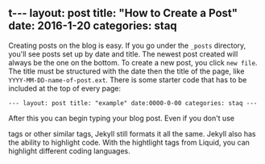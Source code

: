 t---
layout: post
title:  "How to Create a Post"
date:   2016-1-20
categories: staq
---
Creating posts on the blog is easy. If you go under the `_posts` directory, you'll see posts set up by date and title. The newest post created will always be the one on the bottom. To create a new post, you click `new file`. The title must be structured with the date then the title of the page, like `YYYY-MM-DD-name-of-post.ext`. There is some starter code that has to be included at the top of every page: 

`---
layout: post
title: "example"
date:0000-0-00
categories: staq
---`

After this you can begin typing your blog post. Even if you don't use <p> tags or other similar tags, Jekyll still formats it all the same. Jekyll also has the ability to highlight code. With the hightlight tags from Liquid, you can highlight different coding languages. 
